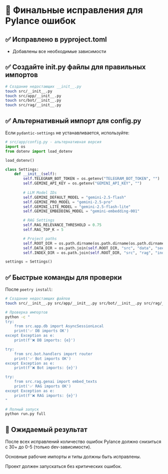 # 🔧 Финальные исправления для Pylance ошибок

## ✅ Исправлено в pyproject.toml
- Добавлены все необходимые зависимости

## ✅ Создайте __init__.py файлы для правильных импортов

```bash
# Создание недостающих __init__.py
touch src/__init__.py
touch src/app/__init__.py
touch src/bot/__init__.py  
touch src/rag/__init__.py
```

## ✅ Альтернативный импорт для config.py

Если `pydantic-settings` не устанавливается, используйте:

```python
# src/app/config.py - альтернативная версия
import os
from dotenv import load_dotenv

load_dotenv()

class Settings:
    def __init__(self):
        self.TELEGRAM_BOT_TOKEN = os.getenv("TELEGRAM_BOT_TOKEN", "")
        self.GEMINI_API_KEY = os.getenv("GEMINI_API_KEY", "")
        
        # LLM Model IDs
        self.GEMINI_DEFAULT_MODEL = "gemini-2.5-flash"
        self.GEMINI_PRO_MODEL = "gemini-2.5-pro"
        self.GEMINI_LITE_MODEL = "gemini-2.5-flash-lite"
        self.GEMINI_EMBEDDING_MODEL = "gemini-embedding-001"

        # RAG Settings
        self.RAG_RELEVANCE_THRESHOLD = 0.75
        self.RAG_TOP_K = 5

        # Project paths
        self.ROOT_DIR = os.path.dirname(os.path.dirname(os.path.dirname(os.path.abspath(__file__))))
        self.DATA_DIR = os.path.join(self.ROOT_DIR, "src", "data", "seed")
        self.INDEX_DIR = os.path.join(self.ROOT_DIR, "src", "rag", "index")

settings = Settings()
```

## ✅ Быстрые команды для проверки

После `poetry install`:

```bash
# Создание недостающих файлов
touch src/__init__.py src/app/__init__.py src/bot/__init__.py src/rag/__init__.py

# Проверка импортов
python -c "
try:
    from src.app.db import AsyncSessionLocal
    print('✅ DB imports OK')
except Exception as e:
    print(f'❌ DB imports: {e}')

try:
    from src.bot.handlers import router
    print('✅ Bot imports OK')
except Exception as e:
    print(f'❌ Bot imports: {e}')

try:
    from src.rag.genai import embed_texts
    print('✅ RAG imports OK')
except Exception as e:
    print(f'❌ RAG imports: {e}')
"

# Полный запуск
python run.py full
```

## 🎯 Ожидаемый результат

После всех исправлений количество ошибок Pylance должно снизиться с 30+ до 0-5 (только dev-зависимости).

Основные рабочие импорты и типы должны быть исправлены.

Проект должен запускаться без критических ошибок.